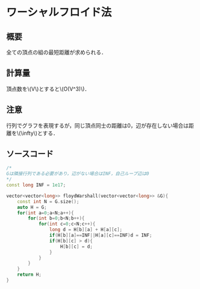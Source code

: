 # ワーシャルフロイド法
## 概要
全ての頂点の組の最短距離が求められる．

## 計算量
頂点数を\\(V\\)とすると\\(O(V^3)\\)．

## 注意
行列でグラフを表現するが，同じ頂点同士の距離は0，辺が存在しない場合は距離を\\(\infty\\)とする．
## ソースコード
```cpp
/*
Gは隣接行列である必要があり，辺がない場合はINF，自己ループ辺は0
*/
const long INF = 1e17;

vector<vector<long>> floydWarshall(vector<vector<long>> &G){
    const int N = G.size();
    auto H = G;
    for(int a=0;a<N;a++){
        for(int b=0;b<N;b++){
            for(int c=0;c<N;c++){
                long d = H[b][a] + H[a][c];
                if(H[b][a]==INF||H[a][c]==INF)d = INF;
                if(H[b][c] > d){
                    H[b][c] = d;
                }
            }
        }
    }
    return H;
}

```

